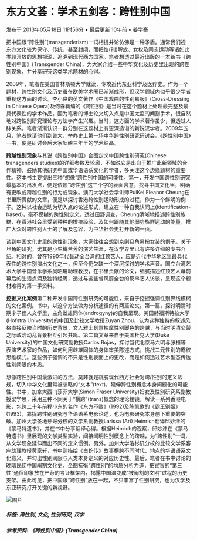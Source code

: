 # 东方文荟：学术五剑客：跨性别中国

发布于 2013年05月18日 11时56分 • 最后更新 10年前 • 姜学豪

把中国跟“跨性别”(transgenderism)一词相提并论仿佛是一种矛盾。通常我们视东方文化较为保守、传统、甚至封闭，而把性(别)解放、女权及同志运动等诸如此类较开放的思想根源，追溯到现代西方国家。笔者想透过最近出版的一本新书《跨性别中国》(Transgender China)，为大家介绍一些中华文化及历史里出现的跨性别现象，并分享研究这类学术题材的心得。

2009年，笔者在美国普林斯顿大学就读，专攻近代东亚科学及医疗史。作为一个题材，跨性别文化及历史虽在欧美学术圈已渐渐成形，但汉学领域内似乎很少学者重视这方面的讨论。李小良的英文著作《中国戏曲的性别易服》(Cross-Dressing in Chinese Opera)及何春蕤编的《跨性别》是当时在这个题材上处理最完整及最具代表性的学术作品。因为笔者的博士论文切入点是中国太监的阉割手术，很自然地对跨性别研究理论与方法学产生兴趣。当时，这方面的学术著作虽少，但透过人脉关系，笔者渐渐认识一群分别在这题材上有更深造诣的新锐汉学者。2009年五月，笔者邀请他们到普大，举办史上第一场中华跨性别研究研讨会。《跨性别中国》一书，便是研讨会后大家酝酿三年半的学术结晶。

**跨越性别现象**与其说《跨性别中国》企图定义中国跨性别研究(Chinese transgenders studies)的详细参数及轮廓，不如说它是出自于推广此新领域的合作精神，鼓励其他研究中国或华语语系文化的学者，多关注这个边缘题材的重要性。这本书主要提出三种“想像”跨性别中国的可能性。第一，开发中国跨性别研究最基本的出发点，便是依赖“跨性别”这三个字的表面含意，找寻中国文化里，明确有更改或跨越性别的行为或现象。澳门大学社会学讲师PuiKei Eleanor Cheung在书里所贡献的文章，便是以探讨香港跨性别运动形成的过程，作为一个鲜明的例子。这种以社会运动为切入点的论述形式，建立在一种自我认同上(identification-based)，毫不模糊的跨性别定义。透过田野调查，Cheung清晰地描述跨性别族群，在香港社会里受到种种的排挤经验，及如何跟随其他弱势族群运动的能量，推广大众对跨性别人士的了解及包容，为中华社会史打开新的一页。

谈到中国文化史里的跨性别现象，大家往往会想到京剧旦角男扮女装的例子。关于旦角的研究，尤其是小生梅兰芳的演艺生涯，在汉学界里已有许多详细的专书介绍。相对的，曾在1990年代轰动全台湾的红顶艺人，应是近代中华地区里最具代表性的跨性别演出文化之一，但至今仍欠缺一个深层探讨的学术声音。国立台湾艺术大学中国音乐学系吴昭瑢助理教授，在书里贡献的论文，细腻描述红顶艺人幕前幕后的生活点滴及独特经历，透过与这些曾风靡全台的反串艺人访谈，呈现这个题材难得的第一手资料。

**挖掘文化案例**第二种开发中国跨性别研究的可能性，来自于挖掘强调性别界线模糊的文化案例。书中，以这个方法做为分析途径的有两篇论文。第一篇，探讨明清时期才子佳人文学里，主角雌雄同体(androgyny)的自我呈现。美国赫福斯特拉大学(Hofstra University)的中国及比较文学教授Zuyan Zhou，认为这种独特的叙述风格直接反映当时的历史背景，文人雅士刻意揣摩性别脚色的跨越，与当时明清交替之际政治动乱背景相互引起共鸣。第二篇文章来自于美国杜克大学(Duke University)的中国文化研究副教授Carlos Rojas，探讨当代北京马六明与张桓等表演艺术家的作品，如何利用雌雄同体的身体审美陈述方式，挑战二元性别的霸权思维模式。这些例子强调的不只是性别表面上的更改，而是如何透过艺术型态传达性别阈限的本质。

想像跨性别中国最激进的方法，莫非就是跳脱现代西方社会对跨/性别的定义法规，切入中华文化里常被忽略的“文本”(text)，延伸跨性别概念本身问题化的可能性。书中，加拿大西门莎菲大学(Simon Fraser University)妇女及性别研究系副教授梁学思，采用三种不同关于“横跨”(trans)概念的理论棱镜，解读一系列香港电影，包跨二十年前程小东的名作《东方不败》(1992)及陈凯歌的《霸王别姬》(1993)，靠拢跨性别研究与华语语系电影论述，也为电影研究本身创下重要的突破。加州大学圣地牙哥分校的文学系副教授Larissa (Ari) Heinrich翻译邱妙津的《蒙马特遗书》，并在书中分享翻译心得。根据Heinrich的观察，邱妙津在《蒙马特遗书》里展现的文学类型实验，间接阐明性别概念上的跨越，为“跨性别”一词，从文学现象延伸而出不同的定义惯例。另外，加州大学洛杉矶分校的比较文学系客座助理教授黄家轩，书中则描绘《白蛇传》故事横跨不同时代、地点的华语语系文化意义，并勾出性别阀限与人类本身定义的对应历史性。最后，笔者在书中讨论的晚晴民初中国阉割文化史，企图抗衡“跨性别”的均质分析力道，把宦官的“第三性”通俗印象放在严苛的考证框架内，揭露中国演变成“被阉割的文明”过程的历史支架。由此可见，把中国跟“跨性别”放在一起，不只丰富了性别研究，也为汉学及东亚研究打开关键的新视野。

![图片](https://www.orientaldaily.com.my/assets/images/logo-article.png)

##### 标签: 跨性别, 文化, 性别研究, 汉学

##### 参考资料: 《跨性别中国》(Transgender China)